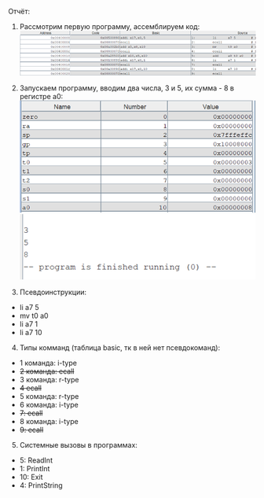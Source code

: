 Отчёт:
1) Рассмотрим первую программу, ассемблируем код:
![](Рисунок1.png)

3) Запускаем программу, вводим два числа, 3 и 5, их сумма - 8 в регистре a0:
![](Рисунок2.png)
![](Рисунок3.png)

4) Псевдоинструкции:
- li      a7 5
- mv      t0 a0
- li      a7 1
- li      a7 10
4) Типы комманд (таблица basic, тк в ней нет псевдокоманд):
  - 1 команда: i-type
  - ~~2 команда: ecall~~
  - 3 команда: r-type
  - ~~4 ecall~~
  - 5 команда: r-type
  - 6 команда: i-type
  - ~~7: ecall~~
  - 8 команда: i-type
  - ~~9: ecall~~
5) Системные вызовы в программах:
- 5: ReadInt
- 1: PrintInt
- 10: Exit
- 4: PrintString
